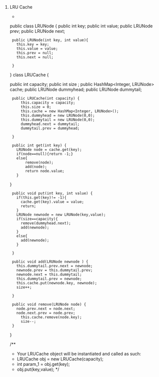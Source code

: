 1. LRU Cache

    * ```
    public class LRUNode {
        public int key;
        public int value;
        public LRUNode prev;
        public LRUNode next;
    
    
        public LRUNode(int key, int value){
          this.key = key;
          this.value = value;
          this.prev = null;
          this.next = null;
    
        }
    }
    class LRUCache {
    
      public int capacity;
      public int size ;
      public HashMap<Integer, LRUNode> cache;
      public LRUNode dummyhead;
      public LRUNode dummytail;
    
        public LRUCache(int capacity) {
            this.capacity = capacity;
            this.size = 0;
            this.cache = new HashMap<Integer, LRUNode>();
            this.dummyhead = new LRUNode(0,0);
            this.dummytail = new LRUNode(0,0);
            dummyhead.next = dummytail;
            dummytail.prev = dummyhead;
    
        }
    
        public int get(int key) {
          LRUNode node = cache.get(key);
          if(node==null){return -1;}
          else{
              remove(node);
              add(node);
              return node.value;
          }
    }
    
        public void put(int key, int value) {
          if(this.get(key)!= -1){
            cache.get(key).value = value;
            return;
          }
          LRUNode newnode = new LRUNode(key,value);
          if(size==capacity){
            remove(dummyhead.next);
            add(newnode);
          }
          else{
            add(newnode);
          }
    
        }
    
        public void add(LRUNode newnode ) {
          this.dummytail.prev.next = newnode;
          newnode.prev = this.dummytail.prev;
          newnode.next = this.dummytail;
          this.dummytail.prev = newnode;
          this.cache.put(newnode.key, newnode);
          size++;
    
        }
    
        public void remove(LRUNode node) {
          node.prev.next = node.next;
          node.next.prev = node.prev;
            this.cache.remove(node.key);
            size--;
        }
    }
    
    /**
    
    - Your LRUCache object will be instantiated and called as such:
    - LRUCache obj = new LRUCache(capacity);
    - int param_1 = obj.get(key);
    - obj.put(key,value);
      */
    ```
    
    